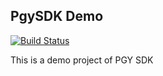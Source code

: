 ## PgySDK Demo

[![Build Status](https://travis-ci.org/ShengtaoLei/sdkdemo.svg?branch=mastedd)](https://travis-ci.org/ShengtaoLei/sdkdemo.svg?branch=master)


This is a demo project of PGY SDK

